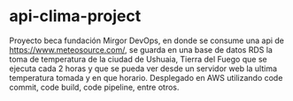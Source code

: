 # api-clima-project
Proyecto beca fundación Mirgor DevOps, en donde se consume una api de https://www.meteosource.com/, se guarda en una base de datos RDS la toma de temperatura de la ciudad de Ushuaia, Tierra del Fuego que se ejecuta cada 2 horas y que se pueda ver desde un servidor web la ultima temperatura tomada y en que horario. Desplegado en AWS utilizando code commit, code build, code pipeline, entre otros.  
